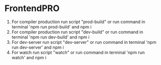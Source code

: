 # FrontendPRO

1. For compiler production run script "prod-build" or run command in terminal 'npm run prod-build' and npm i
2. For compiler production run script "dev-build" or run command in terminal 'npm run dev-build' and npm i
3. For dev-server run script "dev-server" or run command in terminal 'npm run dev-server' and npm i
4. For watch run script "watch" or run command in terminal 'npm run watch' and npm i
